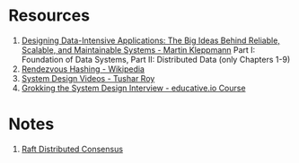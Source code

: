 # Resources
  1. [Designing Data-Intensive Applications: The Big Ideas Behind Reliable, Scalable, and Maintainable Systems - Martin Kleppmann](https://www.amazon.com/Designing-Data-Intensive-Applications-Reliable-Maintainable/dp/1449373321) Part I: Foundation of Data Systems, Part II: Distributed Data (only Chapters 1-9)
  1. [Rendezvous Hashing - Wikipedia](https://en.wikipedia.org/wiki/Rendezvous_hashing)
  1. [System Design Videos - Tushar Roy](https://www.youtube.com/watch?v=UzLMhqg3_Wc&list=PLrmLmBdmIlps7GJJWW9I7N0P0rB0C3eY2)
  1. [Grokking the System Design Interview - educative.io Course](https://www.educative.io/collection/5668639101419520/5649050225344512)
# Notes
  1. [Raft Distributed Consensus](https://github.com/jguamie/system-design/blob/master/notes/raft-distributed-consensus.md)
  
